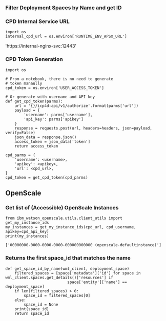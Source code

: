 ### Filter Deployment Spaces by Name and get ID

### CPD Internal Service URL

```
import os
internal_cpd_url = os.environ['RUNTIME_ENV_APSX_URL']
```
'https://internal-nginx-svc:12443'

### CPD Token Generation
```
import os

# From a notebook, there is no need to generate 
# token manaully
cpd_token = os.environ['USER_ACCESS_TOKEN']

# Or generate with username and API key
def get_cpd_token(parms):
    url = '{}/icp4d-api/v1/authorize'.format(parms['url'])
    payload = {
        'username': parms['username'],
        'api_key': parms['apikey']
    }
    response = requests.post(url, headers=headers, json=payload, verify=False)
    json_data = response.json()
    access_token = json_data['token']
    return access_token

cpd_parms = {
    'username': <username>,
    'apikey': <apikey>,
    'url': <cpd_url>,
}
cpd_token = get_cpd_token(cpd_parms)
```

## OpenScale

### Get list of (Accessible) OpenScale Instances 
```
from ibm_watson_openscale.utils.client_utils import get_my_instance_ids
my_instances = get_my_instance_ids(cpd_url, cpd_username, apikey=cpd_api_key)
print(my_instances)
```

`['00000000-0000-0000-0000-000000000000 (openscale-defaultinstance)']`

### Returns the first space_id that matches the name
```
def get_space_id_by_name(wml_client, deployment_space)
    filtered_spaces = [space['metadata']['id'] for space in wml_client.spaces.get_details()['resources'] if
                           space['entity']['name'] == deployment_space]
    if len(filtered_spaces) > 0:
        space_id = filtered_spaces[0]
    else:
        space_id = None
    print(space_id)
    return space_id
```
